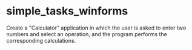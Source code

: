 # simple_tasks_winforms

Create a "Calculator" application in which the user is asked to enter two
numbers and select an operation, and the program performs the corresponding calculations.